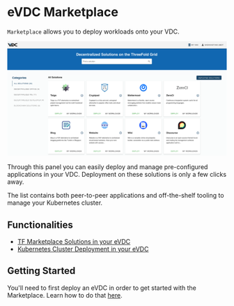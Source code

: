 # eVDC Marketplace

`Marketplace` allows you to deploy workloads onto your VDC.

![](img/evdcadmin.png)

Through this panel you can easily deploy and manage pre-configured applications in your VDC. Deployment on these solutions is only a few clicks away. 

The list contains both peer-to-peer applications and off-the-shelf tooling to manage your Kubernetes cluster.

## Functionalities

- [TF Marketplace Solutions in your eVDC](evdc_tfnow)
- [Kubernetes Cluster Deployment in your eVDC](evdc_k8s)

## Getting Started

You'll need to first deploy an eVDC in order to get started with the Marketplace. Learn how to do that [here](evdc_deploy).